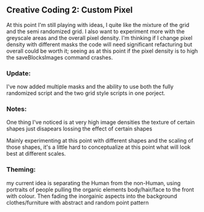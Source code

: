 ## Creative Coding 2: Custom Pixel

At this point I'm still playing with ideas, I quite like the mixture of the grid and the semi randomized grid. I also want to experiment more with the greyscale areas and the overall pixel density. I'm thinking if I change pixel density with different masks the code will need significant refacturing but overall could be worth it; seeing as at this point if the pixel density is to high the saveBlocksImages command crashes.

### Update:

I've now added multiple masks and the ability to use both the fully randomized script and the two grid style scripts in one porject.

### Notes:

One thing I've noticed is at very high image densities the texture of certain shapes just disapears lossing the effect of certain shapes

Mainly experimenting at this point with different shapes and the scaling of those shapes, it's a little hard to conceptualize at this point what will look best at different scales.

### Theming:

my current idea is separating the Human from the non-Human, using portraits of people pulling the organic elements body/hair/face to the front with colour. Then fading the inorgainic aspects into the background clothes/furniture with abstract and random point pattern
